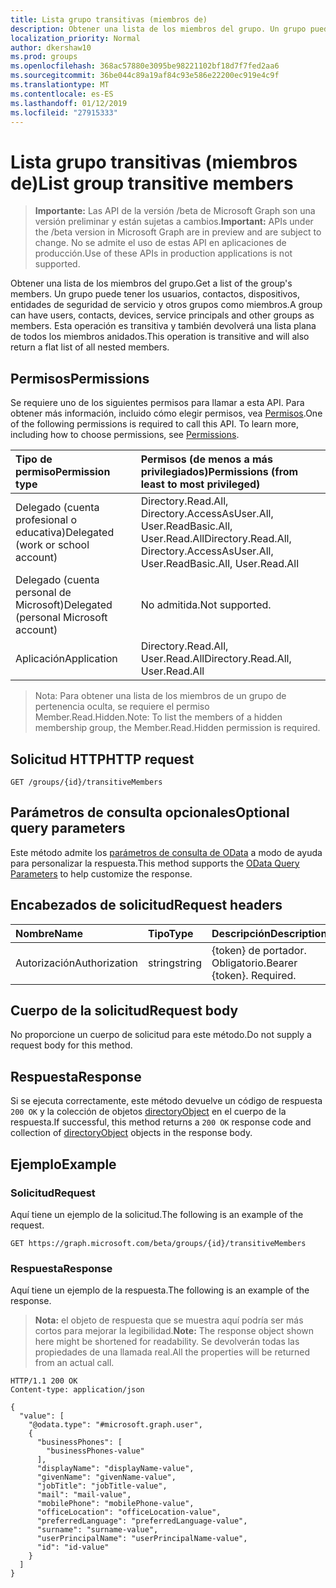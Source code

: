 ```yaml
---
title: Lista grupo transitivas (miembros de)
description: Obtener una lista de los miembros del grupo. Un grupo puede tener los usuarios, contactos, dispositivos, entidades de seguridad de servicio y otros grupos como miembros. Esta operación es transitiva y también devolverá una lista plana de todos los miembros anidados.
localization_priority: Normal
author: dkershaw10
ms.prod: groups
ms.openlocfilehash: 368ac57880e3095be98221102bf18d7f7fed2aa6
ms.sourcegitcommit: 36be044c89a19af84c93e586e22200ec919e4c9f
ms.translationtype: MT
ms.contentlocale: es-ES
ms.lasthandoff: 01/12/2019
ms.locfileid: "27915333"
---
```

# <a name="list-group-transitive-members"></a><span data-ttu-id="8e270-105">Lista grupo transitivas (miembros de)</span><span class="sxs-lookup"><span data-stu-id="8e270-105">List group transitive members</span></span>

> <span data-ttu-id="8e270-106">**Importante:** Las API de la versión /beta de Microsoft Graph son una versión preliminar y están sujetas a cambios.</span><span class="sxs-lookup"><span data-stu-id="8e270-106">**Important:** APIs under the /beta version in Microsoft Graph are in preview and are subject to change.</span></span> <span data-ttu-id="8e270-107">No se admite el uso de estas API en aplicaciones de producción.</span><span class="sxs-lookup"><span data-stu-id="8e270-107">Use of these APIs in production applications is not supported.</span></span>

<span data-ttu-id="8e270-108">Obtener una lista de los miembros del grupo.</span><span class="sxs-lookup"><span data-stu-id="8e270-108">Get a list of the group's members.</span></span> <span data-ttu-id="8e270-109">Un grupo puede tener los usuarios, contactos, dispositivos, entidades de seguridad de servicio y otros grupos como miembros.</span><span class="sxs-lookup"><span data-stu-id="8e270-109">A group can have users, contacts, devices, service principals and other groups as members.</span></span> <span data-ttu-id="8e270-110">Esta operación es transitiva y también devolverá una lista plana de todos los miembros anidados.</span><span class="sxs-lookup"><span data-stu-id="8e270-110">This operation is transitive and will also return a flat list of all nested members.</span></span>

## <a name="permissions"></a><span data-ttu-id="8e270-111">Permisos</span><span class="sxs-lookup"><span data-stu-id="8e270-111">Permissions</span></span>

<span data-ttu-id="8e270-p104">Se requiere uno de los siguientes permisos para llamar a esta API. Para obtener más información, incluido cómo elegir permisos, vea [Permisos](/graph/permissions-reference).</span><span class="sxs-lookup"><span data-stu-id="8e270-p104">One of the following permissions is required to call this API. To learn more, including how to choose permissions, see [Permissions](/graph/permissions-reference).</span></span>

|<span data-ttu-id="8e270-114">Tipo de permiso</span><span class="sxs-lookup"><span data-stu-id="8e270-114">Permission type</span></span>      | <span data-ttu-id="8e270-115">Permisos (de menos a más privilegiados)</span><span class="sxs-lookup"><span data-stu-id="8e270-115">Permissions (from least to most privileged)</span></span>              |
|:--------------------|:---------------------------------------------------------|
|<span data-ttu-id="8e270-116">Delegado (cuenta profesional o educativa)</span><span class="sxs-lookup"><span data-stu-id="8e270-116">Delegated (work or school account)</span></span> | <span data-ttu-id="8e270-117">Directory.Read.All, Directory.AccessAsUser.All, User.ReadBasic.All, User.Read.All</span><span class="sxs-lookup"><span data-stu-id="8e270-117">Directory.Read.All, Directory.AccessAsUser.All, User.ReadBasic.All, User.Read.All</span></span>    |
|<span data-ttu-id="8e270-118">Delegado (cuenta personal de Microsoft)</span><span class="sxs-lookup"><span data-stu-id="8e270-118">Delegated (personal Microsoft account)</span></span> | <span data-ttu-id="8e270-119">No admitida.</span><span class="sxs-lookup"><span data-stu-id="8e270-119">Not supported.</span></span>    |
|<span data-ttu-id="8e270-120">Aplicación</span><span class="sxs-lookup"><span data-stu-id="8e270-120">Application</span></span> | <span data-ttu-id="8e270-121">Directory.Read.All, User.Read.All</span><span class="sxs-lookup"><span data-stu-id="8e270-121">Directory.Read.All, User.Read.All</span></span> |

> <span data-ttu-id="8e270-122">Nota: Para obtener una lista de los miembros de un grupo de pertenencia oculta, se requiere el permiso Member.Read.Hidden.</span><span class="sxs-lookup"><span data-stu-id="8e270-122">Note: To list the members of a hidden membership group, the Member.Read.Hidden permission is required.</span></span>

## <a name="http-request"></a><span data-ttu-id="8e270-123">Solicitud HTTP</span><span class="sxs-lookup"><span data-stu-id="8e270-123">HTTP request</span></span>

<!-- { "blockType": "ignored" } -->

```http
GET /groups/{id}/transitiveMembers
```

## <a name="optional-query-parameters"></a><span data-ttu-id="8e270-124">Parámetros de consulta opcionales</span><span class="sxs-lookup"><span data-stu-id="8e270-124">Optional query parameters</span></span>

<span data-ttu-id="8e270-125">Este método admite los [parámetros de consulta de OData](/graph/query-parameters) a modo de ayuda para personalizar la respuesta.</span><span class="sxs-lookup"><span data-stu-id="8e270-125">This method supports the [OData Query Parameters](/graph/query-parameters) to help customize the response.</span></span>

## <a name="request-headers"></a><span data-ttu-id="8e270-126">Encabezados de solicitud</span><span class="sxs-lookup"><span data-stu-id="8e270-126">Request headers</span></span>

| <span data-ttu-id="8e270-127">Nombre</span><span class="sxs-lookup"><span data-stu-id="8e270-127">Name</span></span>       | <span data-ttu-id="8e270-128">Tipo</span><span class="sxs-lookup"><span data-stu-id="8e270-128">Type</span></span> | <span data-ttu-id="8e270-129">Descripción</span><span class="sxs-lookup"><span data-stu-id="8e270-129">Description</span></span>|
|:-----------|:------|:----------|
| <span data-ttu-id="8e270-130">Autorización</span><span class="sxs-lookup"><span data-stu-id="8e270-130">Authorization</span></span>  | <span data-ttu-id="8e270-131">string</span><span class="sxs-lookup"><span data-stu-id="8e270-131">string</span></span>  | <span data-ttu-id="8e270-p105">{token} de portador. Obligatorio.</span><span class="sxs-lookup"><span data-stu-id="8e270-p105">Bearer {token}. Required.</span></span> |

## <a name="request-body"></a><span data-ttu-id="8e270-134">Cuerpo de la solicitud</span><span class="sxs-lookup"><span data-stu-id="8e270-134">Request body</span></span>

<span data-ttu-id="8e270-135">No proporcione un cuerpo de solicitud para este método.</span><span class="sxs-lookup"><span data-stu-id="8e270-135">Do not supply a request body for this method.</span></span>

## <a name="response"></a><span data-ttu-id="8e270-136">Respuesta</span><span class="sxs-lookup"><span data-stu-id="8e270-136">Response</span></span>

<span data-ttu-id="8e270-137">Si se ejecuta correctamente, este método devuelve un código de respuesta `200 OK` y la colección de objetos [directoryObject](../resources/directoryobject.md) en el cuerpo de la respuesta.</span><span class="sxs-lookup"><span data-stu-id="8e270-137">If successful, this method returns a `200 OK` response code and collection of [directoryObject](../resources/directoryobject.md) objects in the response body.</span></span>

## <a name="example"></a><span data-ttu-id="8e270-138">Ejemplo</span><span class="sxs-lookup"><span data-stu-id="8e270-138">Example</span></span>

### <a name="request"></a><span data-ttu-id="8e270-139">Solicitud</span><span class="sxs-lookup"><span data-stu-id="8e270-139">Request</span></span>

<span data-ttu-id="8e270-140">Aquí tiene un ejemplo de la solicitud.</span><span class="sxs-lookup"><span data-stu-id="8e270-140">The following is an example of the request.</span></span>
<!-- {
  "blockType": "request",
  "name": "get_group_transitivemembers"
}-->

```http
GET https://graph.microsoft.com/beta/groups/{id}/transitiveMembers
```

### <a name="response"></a><span data-ttu-id="8e270-141">Respuesta</span><span class="sxs-lookup"><span data-stu-id="8e270-141">Response</span></span>

<span data-ttu-id="8e270-142">Aquí tiene un ejemplo de la respuesta.</span><span class="sxs-lookup"><span data-stu-id="8e270-142">The following is an example of the response.</span></span>
><span data-ttu-id="8e270-143">**Nota:** el objeto de respuesta que se muestra aquí podría ser más cortos para mejorar la legibilidad.</span><span class="sxs-lookup"><span data-stu-id="8e270-143">**Note:** The response object shown here might be shortened for readability.</span></span> <span data-ttu-id="8e270-144">Se devolverán todas las propiedades de una llamada real.</span><span class="sxs-lookup"><span data-stu-id="8e270-144">All the properties will be returned from an actual call.</span></span>
<!-- {
  "blockType": "response",
  "truncated": true,
  "@odata.type": "microsoft.graph.directoryObject",
  "isCollection": true
} -->
```http
HTTP/1.1 200 OK
Content-type: application/json

{
  "value": [
    "@odata.type": "#microsoft.graph.user",
    {
      "businessPhones": [
        "businessPhones-value"
      ],
      "displayName": "displayName-value",
      "givenName": "givenName-value",
      "jobTitle": "jobTitle-value",
      "mail": "mail-value",
      "mobilePhone": "mobilePhone-value",
      "officeLocation": "officeLocation-value",
      "preferredLanguage": "preferredLanguage-value",
      "surname": "surname-value",
      "userPrincipalName": "userPrincipalName-value",
      "id": "id-value"
    }
  ]
}
```

<!-- uuid: 8fcb5dbc-d5aa-4681-8e31-b001d5168d79
2015-10-25 14:57:30 UTC -->
<!-- {
  "type": "#page.annotation",
  "description": "List transitive group members",
  "keywords": "",
  "section": "documentation",
  "tocPath": ""
}-->
